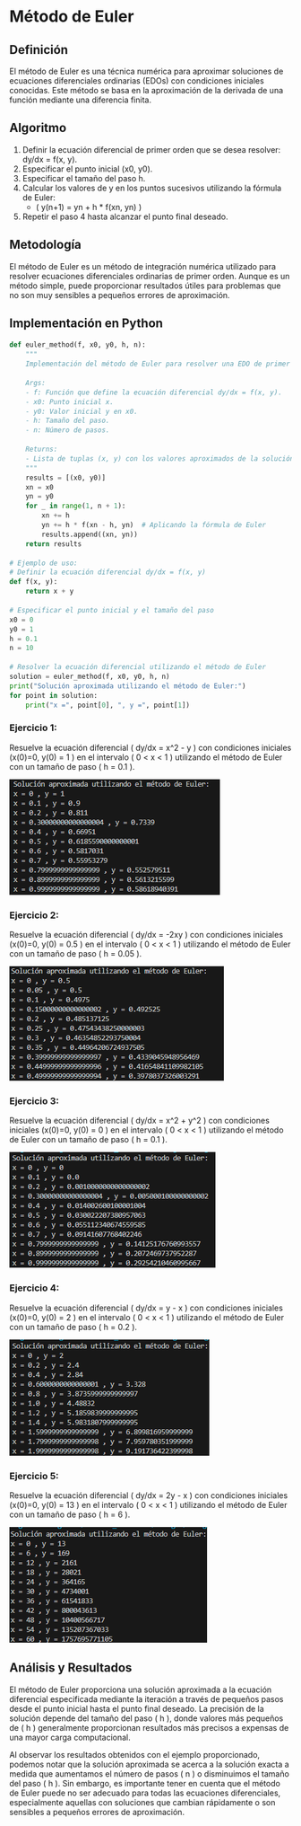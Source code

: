 # Método de Euler
## Definición
El método de Euler es una técnica numérica para aproximar soluciones de ecuaciones diferenciales ordinarias (EDOs) con condiciones iniciales conocidas. Este método se basa en la aproximación de la derivada de una función mediante una diferencia finita.

## Algoritmo
1. Definir la ecuación diferencial de primer orden que se desea resolver: dy/dx = f(x, y).
2. Especificar el punto inicial (x0, y0).
3. Especificar el tamaño del paso h.
4. Calcular los valores de y en los puntos sucesivos utilizando la fórmula de Euler:
   - \( y(n+1) = yn + h * f(xn, yn) \)
5. Repetir el paso 4 hasta alcanzar el punto final deseado.

## Metodología
El método de Euler es un método de integración numérica utilizado para resolver ecuaciones diferenciales ordinarias de primer orden. Aunque es un método simple, puede proporcionar resultados útiles para problemas que no son muy sensibles a pequeños errores de aproximación.

## Implementación en Python

```python
def euler_method(f, x0, y0, h, n):
    """
    Implementación del método de Euler para resolver una EDO de primer orden.

    Args:
    - f: Función que define la ecuación diferencial dy/dx = f(x, y).
    - x0: Punto inicial x.
    - y0: Valor inicial y en x0.
    - h: Tamaño del paso.
    - n: Número de pasos.

    Returns:
    - Lista de tuplas (x, y) con los valores aproximados de la solución.
    """
    results = [(x0, y0)]
    xn = x0
    yn = y0
    for _ in range(1, n + 1):
        xn += h
        yn += h * f(xn - h, yn)  # Aplicando la fórmula de Euler
        results.append((xn, yn))
    return results

# Ejemplo de uso:
# Definir la ecuación diferencial dy/dx = f(x, y)
def f(x, y):
    return x + y

# Especificar el punto inicial y el tamaño del paso
x0 = 0
y0 = 1
h = 0.1
n = 10

# Resolver la ecuación diferencial utilizando el método de Euler
solution = euler_method(f, x0, y0, h, n)
print("Solución aproximada utilizando el método de Euler:")
for point in solution:
    print("x =", point[0], ", y =", point[1])
```


### Ejercicio 1:
Resuelve la ecuación diferencial \( dy/dx = x^2 - y \) con condiciones iniciales (x(0)=0, y(0) = 1 ) en el intervalo \( 0 < x < 1 \) utilizando el método de Euler con un tamaño de paso \( h = 0.1 \).

![](https://github.com/Olavi04/Metodos__Numericos/blob/main/Imagenes/Imagenes_tema6/IE1.png)

### Ejercicio 2:
Resuelve la ecuación diferencial \( dy/dx = -2xy \) con condiciones iniciales (x(0)=0, y(0) = 0.5 \) en el intervalo \( 0 < x < 1 \) utilizando el método de Euler con un tamaño de paso \( h = 0.05 \).

![](https://github.com/Olavi04/Metodos__Numericos/blob/main/Imagenes/Imagenes_tema6/IE2.png)

### Ejercicio 3:
Resuelve la ecuación diferencial \( dy/dx = x^2 + y^2 \) con condiciones iniciales (x(0)=0, y(0) = 0 ) en el intervalo \( 0 < x < 1 \) utilizando el método de Euler con un tamaño de paso \( h = 0.1 \).

![](https://github.com/Olavi04/Metodos__Numericos/blob/main/Imagenes/Imagenes_tema6/IE3.png)

### Ejercicio 4:
Resuelve la ecuación diferencial \( dy/dx = y - x \) con condiciones iniciales (x(0)=0, y(0) = 2 ) en el intervalo \( 0 < x < 1 \) utilizando el método de Euler con un tamaño de paso \( h = 0.2 \).

![](https://github.com/Olavi04/Metodos__Numericos/blob/main/Imagenes/Imagenes_tema6/IE4.png)

### Ejercicio 5:
Resuelve la ecuación diferencial \( dy/dx = 2y - x \) con condiciones iniciales (x(0)=0, y(0) = 13 ) en el intervalo \( 0 < x < 1 \) utilizando el método de Euler con un tamaño de paso \( h = 6 \).

![](https://github.com/Olavi04/Metodos__Numericos/blob/main/Imagenes/Imagenes_tema6/IE5.png)

## Análisis y Resultados
El método de Euler proporciona una solución aproximada a la ecuación diferencial especificada mediante la iteración a través de pequeños pasos desde el punto inicial hasta el punto final deseado. La precisión de la solución depende del tamaño del paso \( h \), donde valores más pequeños de \( h \) generalmente proporcionan resultados más precisos a expensas de una mayor carga computacional.

Al observar los resultados obtenidos con el ejemplo proporcionado, podemos notar que la solución aproximada se acerca a la solución exacta a medida que aumentamos el número de pasos \( n \) o disminuimos el tamaño del paso \( h \). Sin embargo, es importante tener en cuenta que el método de Euler puede no ser adecuado para todas las ecuaciones diferenciales, especialmente aquellas con soluciones que cambian rápidamente o son sensibles a pequeños errores de aproximación.

